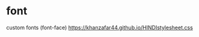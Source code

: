 # font
custom fonts (font-face)
https://khanzafar44.github.io/HINDIstylesheet.css
<link href='https://khanzafar44.github.io/HINDIstylesheet.css' rel='stylesheet'>
